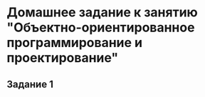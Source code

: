 # Домашнее задание к занятию "Объектно-ориентированное программирование и проектирование"
## Задание 1